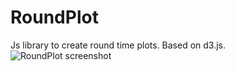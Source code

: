 # RoundPlot
Js library to create round time plots. Based on d3.js.
![RoundPlot screenshot](http://pix.toile-libre.org/upload/original/1433946517.png)
